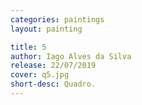 ```yaml
---
categories: paintings
layout: painting

title: 5
author: Iago Alves da Silva
release: 22/07/2019
cover: q5.jpg
short-desc: Quadro.
---
```

